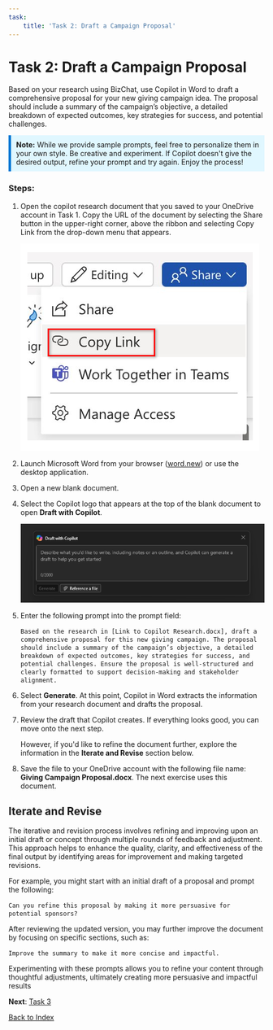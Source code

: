 ```yaml
---
task:
    title: 'Task 2: Draft a Campaign Proposal'
---
```


# Task 2: Draft a Campaign Proposal

Based on your research using BizChat, use Copilot in Word to draft a comprehensive proposal for your new giving campaign idea. The proposal should include a summary of the campaign’s objective, a detailed breakdown of expected outcomes, key strategies for success, and potential challenges.
<BR>
<div style="background-color: #e0f7ff; padding: 10px; border-left: 5px solid #0078D4;">
<strong>Note:</strong> While we provide sample prompts, feel free to personalize them in your own style. Be creative and experiment. If Copilot doesn't give the desired output, refine your prompt and try again. Enjoy the process!
</div>

### Steps:

1. Open the copilot research document that you saved to your OneDrive account in Task 1. Copy the URL of the document by selecting the Share button in the upper-right corner, above the ribbon and selecting Copy Link from the drop-down menu that appears.

    ![Screenshot showing the Share menu and the Copy Link option highlighted.](../Labs/Media/share-menu-with-copy-link.png)

1. Launch Microsoft Word from your browser ([word.new](https://word.new)) or use the desktop application.

1. Open a new blank document.

1. Select the Copilot logo that appears at the top of the blank document to open **Draft with Copilot**.

    ![Screenshot showing draft with Copilot in Word.](../Labs/Media/draft-with-copilot.png)

1. Enter the following prompt into the prompt field:

    ```text
    Based on the research in [Link to Copilot Research.docx], draft a comprehensive proposal for this new giving campaign. The proposal should include a summary of the campaign’s objective, a detailed breakdown of expected outcomes, key strategies for success, and potential challenges. Ensure the proposal is well-structured and clearly formatted to support decision-making and stakeholder alignment.
    ```

1. Select **Generate**. At this point, Copilot in Word extracts the information from your research document and drafts the proposal.

1. Review the draft that Copilot creates. If everything looks good, you can move onto the next step.

    However, if you'd like to refine the document further, explore the information in the **Iterate and Revise** section below.

1. Save the file to your OneDrive account with the following file name: **Giving Campaign Proposal.docx**. The next exercise uses this document.

## Iterate and Revise

The iterative and revision process involves refining and improving upon an initial draft or concept through multiple rounds of feedback and adjustment. This approach helps to enhance the quality, clarity, and effectiveness of the final output by identifying areas for improvement and making targeted revisions.

For example, you might start with an initial draft of a proposal and prompt the following:

```text
Can you refine this proposal by making it more persuasive for potential sponsors?
```
After reviewing the updated version, you may further improve the document by focusing on specific sections, such as:

```text
Improve the summary to make it more concise and impactful.
```

Experimenting with these prompts allows you to refine your content through thoughtful adjustments, ultimately creating more persuasive and impactful results

**Next**: [Task 3](https://maquinl.github.io/CELA-Academy-Microsoft-Copilot-Experience/Instructions/Labs/Task_3_Create_a_Program_pitch_presentation.html)

[Back to Index](https://maquinl.github.io/CELA-Academy-Microsoft-Copilot-Experience/) 